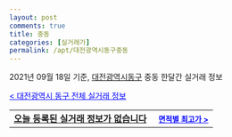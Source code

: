 ```yaml
---
layout: post
comments: true
title: 중동
categories: [실거래가]
permalink: /apt/대전광역시동구중동
---
```


2021년 09월 18일 기준, <a href="/apt/대전광역시동구">대전광역시동구</a> 중동 한달간 실거래 정보

<a style="color: blue;" href="/apt/대전광역시동구">< 대전광역시 동구 전체 실거래 정보</a>
<!---- start ---->
<table>
  <tr>
    <td colspan="4" style="font-weight: bold;"><a href="/apt/대전광역시동구중동{name_without_space}">오늘 등록된 실거래 정보가 없습니다</a> &nbsp;&nbsp;&nbsp; <a style="color: blue; font-size: smaller;" href="/apt/대전광역시동구중동{name_without_space}">면적별 최고가 ></a></td>
  </tr>
    
</table>
<!---- end ---->
    
